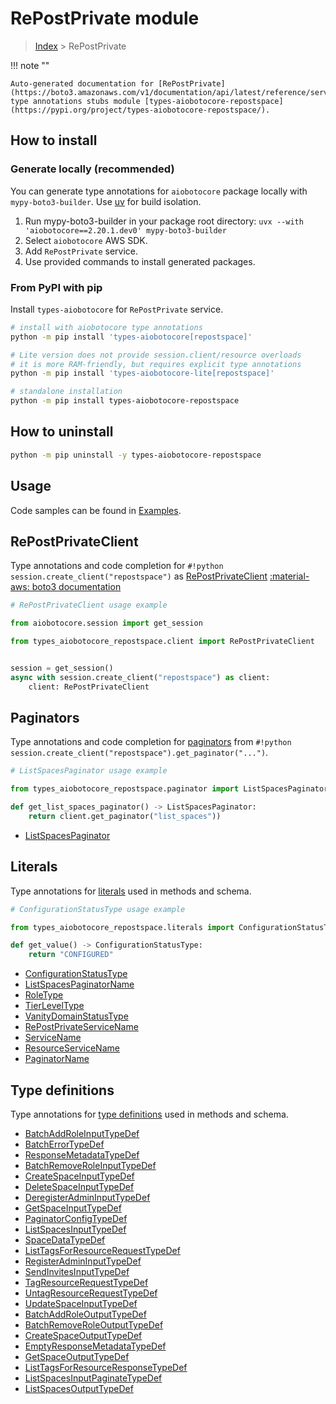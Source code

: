 # RePostPrivate module

> [Index](../README.md) > RePostPrivate


!!! note ""

    Auto-generated documentation for [RePostPrivate](https://boto3.amazonaws.com/v1/documentation/api/latest/reference/services/repostspace.html#repostprivate)
    type annotations stubs module [types-aiobotocore-repostspace](https://pypi.org/project/types-aiobotocore-repostspace/).

## How to install

### Generate locally (recommended)

You can generate type annotations for `aiobotocore` package locally with `mypy-boto3-builder`.
Use [uv](https://docs.astral.sh/uv/getting-started/installation/) for build isolation.

1. Run mypy-boto3-builder in your package root directory: `uvx --with 'aiobotocore==2.20.1.dev0' mypy-boto3-builder`
1. Select `aiobotocore` AWS SDK.
1. Add `RePostPrivate` service.
1. Use provided commands to install generated packages.



### From PyPI with pip

Install `types-aiobotocore` for `RePostPrivate` service.

```bash
# install with aiobotocore type annotations
python -m pip install 'types-aiobotocore[repostspace]'

# Lite version does not provide session.client/resource overloads
# it is more RAM-friendly, but requires explicit type annotations
python -m pip install 'types-aiobotocore-lite[repostspace]'

# standalone installation
python -m pip install types-aiobotocore-repostspace
```



## How to uninstall

```bash
python -m pip uninstall -y types-aiobotocore-repostspace
```

## Usage

Code samples can be found in [Examples](./usage.md).

## RePostPrivateClient

Type annotations and code completion for  `#!python session.create_client("repostspace")` as [RePostPrivateClient](./client.md)
[:material-aws: boto3 documentation](https://boto3.amazonaws.com/v1/documentation/api/latest/reference/services/repostspace.html#RePostPrivate.Client)

```python
# RePostPrivateClient usage example

from aiobotocore.session import get_session

from types_aiobotocore_repostspace.client import RePostPrivateClient


session = get_session()
async with session.create_client("repostspace") as client:
    client: RePostPrivateClient
```


## Paginators

Type annotations and code completion for
[paginators](./paginators.md)
from `#!python session.create_client("repostspace").get_paginator("...")`.

```python
# ListSpacesPaginator usage example

from types_aiobotocore_repostspace.paginator import ListSpacesPaginator

def get_list_spaces_paginator() -> ListSpacesPaginator:
    return client.get_paginator("list_spaces"))
```

- [ListSpacesPaginator](./paginators.md#listspacespaginator)








## Literals

Type annotations for [literals](./literals.md) used in methods and schema.

```python
# ConfigurationStatusType usage example

from types_aiobotocore_repostspace.literals import ConfigurationStatusType

def get_value() -> ConfigurationStatusType:
    return "CONFIGURED"
```

- [ConfigurationStatusType](./literals.md#configurationstatustype)
- [ListSpacesPaginatorName](./literals.md#listspacespaginatorname)
- [RoleType](./literals.md#roletype)
- [TierLevelType](./literals.md#tierleveltype)
- [VanityDomainStatusType](./literals.md#vanitydomainstatustype)
- [RePostPrivateServiceName](./literals.md#repostprivateservicename)
- [ServiceName](./literals.md#servicename)
- [ResourceServiceName](./literals.md#resourceservicename)
- [PaginatorName](./literals.md#paginatorname)




## Type definitions

Type annotations for [type definitions](./type_defs.md) used in methods and schema.

- [BatchAddRoleInputTypeDef](./type_defs.md#batchaddroleinputtypedef)
- [BatchErrorTypeDef](./type_defs.md#batcherrortypedef)
- [ResponseMetadataTypeDef](./type_defs.md#responsemetadatatypedef)
- [BatchRemoveRoleInputTypeDef](./type_defs.md#batchremoveroleinputtypedef)
- [CreateSpaceInputTypeDef](./type_defs.md#createspaceinputtypedef)
- [DeleteSpaceInputTypeDef](./type_defs.md#deletespaceinputtypedef)
- [DeregisterAdminInputTypeDef](./type_defs.md#deregisteradmininputtypedef)
- [GetSpaceInputTypeDef](./type_defs.md#getspaceinputtypedef)
- [PaginatorConfigTypeDef](./type_defs.md#paginatorconfigtypedef)
- [ListSpacesInputTypeDef](./type_defs.md#listspacesinputtypedef)
- [SpaceDataTypeDef](./type_defs.md#spacedatatypedef)
- [ListTagsForResourceRequestTypeDef](./type_defs.md#listtagsforresourcerequesttypedef)
- [RegisterAdminInputTypeDef](./type_defs.md#registeradmininputtypedef)
- [SendInvitesInputTypeDef](./type_defs.md#sendinvitesinputtypedef)
- [TagResourceRequestTypeDef](./type_defs.md#tagresourcerequesttypedef)
- [UntagResourceRequestTypeDef](./type_defs.md#untagresourcerequesttypedef)
- [UpdateSpaceInputTypeDef](./type_defs.md#updatespaceinputtypedef)
- [BatchAddRoleOutputTypeDef](./type_defs.md#batchaddroleoutputtypedef)
- [BatchRemoveRoleOutputTypeDef](./type_defs.md#batchremoveroleoutputtypedef)
- [CreateSpaceOutputTypeDef](./type_defs.md#createspaceoutputtypedef)
- [EmptyResponseMetadataTypeDef](./type_defs.md#emptyresponsemetadatatypedef)
- [GetSpaceOutputTypeDef](./type_defs.md#getspaceoutputtypedef)
- [ListTagsForResourceResponseTypeDef](./type_defs.md#listtagsforresourceresponsetypedef)
- [ListSpacesInputPaginateTypeDef](./type_defs.md#listspacesinputpaginatetypedef)
- [ListSpacesOutputTypeDef](./type_defs.md#listspacesoutputtypedef)

